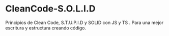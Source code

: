 # CleanCode-S.O.L.I.D
Principios de Clean Code, S.T.U.P.I.D y SOLID con JS y TS .
Para una mejor escritura y estructura creando código.
